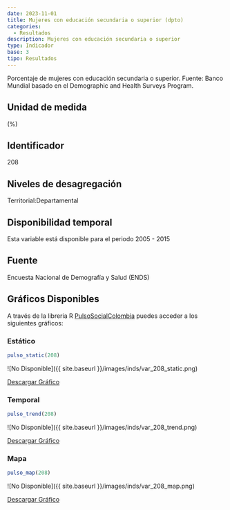 ```yaml
---
date: 2023-11-01
title: Mujeres con educación secundaria o superior (dpto)
categories:
  - Resultados
description: Mujeres con educación secundaria o superior
type: Indicador
base: 3
tipo: Resultados
--- 
```


Porcentaje de mujeres con educación secundaria o superior.
Fuente: Banco Mundial basado en el Demographic and Health Surveys Program.

## Unidad de medida
(%)

## Identificador
208

## Niveles de desagregación
Territorial:Departamental

## Disponibilidad temporal
Esta variable está disponible para el periodo 2005 - 2015

## Fuente
Encuesta Nacional de Demografía y Salud (ENDS)

## Gráficos Disponibles

A través de la libreria R [PulsoSocialColombia](https://github.com/pulsosocialcolombia/PulsoSocialColombia) puedes acceder a los siguientes gráficos:

### Estático

``` R
pulso_static(208)
```

![No Disponible]({{ site.baseurl }}/images/inds/var_208_static.png)

<a href='{{ site.baseurl }}/images/inds/var_208_static.png'>Descargar Gráfico</a>

### Temporal

``` R
pulso_trend(208)
```

![No Disponible]({{ site.baseurl }}/images/inds/var_208_trend.png)

<a href='{{ site.baseurl }}/images/inds/var_208_trend.png'>Descargar Gráfico</a>

### Mapa

``` R
pulso_map(208)
```

![No Disponible]({{ site.baseurl }}/images/inds/var_208_map.png)

<a href='{{ site.baseurl }}/images/inds/var_208_map.png'>Descargar Gráfico</a>